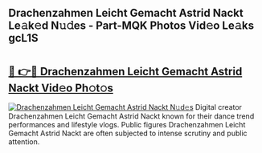## Drachenzahmen Leicht Gemacht Astrid Nackt Le𝚊k𝚎d N𝚞𝚍es - Part-MQK Photos Vid𝚎o Le𝚊ks gcL1S

# <h2><a href="http://fb1tij.evod.top/?m=Drachenzahmen+Leicht+Gemacht+Astrid+Nackt">🔗 👉🔴 Drachenzahmen Leicht Gemacht Astrid Nackt Vid𝚎o Ph𝚘t𝚘s</a></h2>

[![Drachenzahmen Leicht Gemacht Astrid Nackt N𝚞d𝚎s](https://i.imgur.com/8V9OHl7.gif)](http://fb1tij.evod.top/?m=Drachenzahmen+Leicht+Gemacht+Astrid+Nackt)
Digital creator Drachenzahmen Leicht Gemacht Astrid Nackt known for their dance trend performances and lifestyle vlogs. Public figures Drachenzahmen Leicht Gemacht Astrid Nackt are often subjected to intense scrutiny and public attention. 
